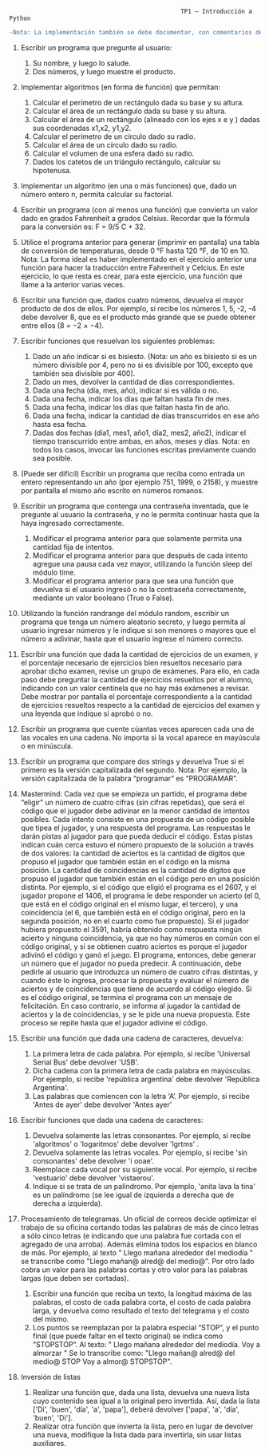                                                     TP1 – Introducción a Python
```diff
-Nota: La implementación también se debe documentar, con comentarios dentro y fuera del código, al respecto de qué hace el programa, cómo lo hace y por qué lo hace de esa forma.
```
1. Escribir un programa que pregunte al usuario:
    1. Su nombre, y luego lo salude.
    2. Dos números, y luego muestre el producto.

2. Implementar algoritmos (en forma de función) que permitan:
    1. Calcular el perímetro de un rectángulo dada su base y su altura.
    2. Calcular el área de un rectángulo dada su base y su altura.
    3. Calcular el área de un rectángulo (alineado con los ejes x e y ) dadas sus coordenadas
    x1,x2, y1,y2.
    4. Calcular el perímetro de un círculo dado su radio.
    5. Calcular el área de un círculo dado su radio.
    6. Calcular el volumen de una esfera dado su radio.
    7. Dados los catetos de un triángulo rectángulo, calcular su hipotenusa.

3. Implementar un algoritmo (en una o más funciones) que, dado un número entero n, permita
calcular su factorial.

4. Escribir un programa (con al menos una función) que convierta un valor dado en grados
Fahrenheit a grados Celsius. Recordar que la fórmula para la conversión es: F = 9/5 C + 32.

5. Utilice el programa anterior para generar (imprimir en pantalla) una tabla de conversión de
temperaturas, desde 0 °F hasta 120 °F, de 10 en 10.
Nota: La forma ideal es haber implementado en el ejercicio anterior una función para
hacer la traducción entre Fahrenheit y Celcius. En este ejercicio, lo que resta es crear,
para este ejercicio, una función que llame a la anterior varias veces.

6. Escribir una función que, dados cuatro números, devuelva el mayor producto de dos de
ellos. Por ejemplo, si recibe los números 1, 5, -2, -4 debe devolver 8, que es el producto más
grande que se puede obtener entre ellos (8 = −2 × −4).

7. Escribir funciones que resuelvan los siguientes problemas:
    1. Dado un año indicar si es bisiesto. (Nota: un año es bisiesto si es un número divisible
    por 4, pero no si es divisible por 100, excepto que también sea divisible por 400).
    2. Dado un mes, devolver la cantidad de días correspondientes.
    3. Dada una fecha (día, mes, año), indicar si es válida o no.
    4. Dada una fecha, indicar los días que faltan hasta fin de mes.
    5. Dada una fecha, indicar los días que faltan hasta fin de año.
    6. Dada una fecha, indicar la cantidad de días transcurridos en ese año hasta esa fecha.
    7. Dadas dos fechas (día1, mes1, año1, día2, mes2, año2), indicar el tiempo transcurrido
    entre ambas, en años, meses y días.
    Nota: en todos los casos, invocar las funciones escritas previamente cuando sea posible.

8. (Puede ser difícil) Escribir un programa que reciba como entrada un entero representando un
año (por ejemplo 751, 1999, o 2158), y muestre por pantalla el mismo año escrito en
números romanos.

9. Escribir un programa que contenga una contraseña inventada, que le pregunte al usuario la
contraseña, y no le permita continuar hasta que la haya ingresado correctamente.
    1. Modificar el programa anterior para que solamente permita una cantidad fija de intentos.
    2. Modificar el programa anterior para que después de cada intento agregue una pausa cada
    vez mayor, utilizando la función sleep del módulo time.
    3. Modificar el programa anterior para que sea una función que devuelva si el usuario
    ingresó o no la contraseña correctamente, mediante un valor booleano (True o False).

10. Utilizando la función randrange del módulo random, escribir un programa que tenga un
número aleatorio secreto, y luego permita al usuario ingresar números y le indique si son
menores o mayores que el número a adivinar, hasta que el usuario ingrese el número
correcto.

11. Escribir una función que dada la cantidad de ejercicios de un examen, y el porcentaje
necesario de ejercicios bien resueltos necesario para aprobar dicho examen, revise un grupo
de exámenes. Para ello, en cada paso debe preguntar la cantidad de ejercicios resueltos por
el alumno, indicando con un valor centinela que no hay más exámenes a revisar. Debe
mostrar por pantalla el porcentaje correspondiente a la cantidad de ejercicios resueltos
respecto a la cantidad de ejercicios del examen y una leyenda que indique si aprobó o no.

12. Escribir un programa que cuente cúantas veces aparecen cada una de las vocales en una
cadena. No importa si la vocal aparece en mayúscula o en minúscula.
13. Escribir un programa que compare dos strings y devuelva True si el primero es la versión
capitalizada del segundo.
Nota: Por ejemplo, la versión capitalizada de la palabra “programar” es
“PROGRAMAR”.

14. Mastermind: Cada vez que se empieza un partido, el programa debe “eligir” un número de
cuatro cifras (sin cifras repetidas), que será el código que el jugador debe adivinar en la
menor cantidad de intentos posibles. Cada intento consiste en una propuesta de un código
posible que tipea el jugador, y una respuesta del programa. Las respuestas le darán pistas al
jugador para que pueda deducir el código.
Estas pistas indican cuán cerca estuvo el número propuesto de la solución a través de dos
valores: la cantidad de aciertos es la cantidad de dígitos que propuso el jugador que también
están en el código en la misma posición. La cantidad de coincidencias es la cantidad de
digitos que propuso el jugador que también están en el código pero en una posición distinta.
Por ejemplo, si el código que eligió el programa es el 2607, y el jugador propone el 1406, el
programa le debe responder un acierto (el 0, que está en el código original en el mismo
lugar, el tercero), y una coincidencia (el 6, que también está en el código original, pero en la
segunda posición, no en el cuarto como fue propuesto). Si el jugador hubiera propuesto el
3591, habría obtenido como respuesta ningún acierto y ninguna coincidencia, ya que no hay
números en común con el código original, y si se obtienen cuatro aciertos es porque el
jugador adivinó el código y ganó el juego.
El programa, entonces, debe generar un número que el jugador no pueda predecir. A
continuación, debe pedirle al usuario que introduzca un número de cuatro cifras distintas, y
cuando éste lo ingresa, procesar la propuesta y evaluar el número de aciertos y de
coincidencias que tiene de acuerdo al código elegido. Si es el código original, se termina el
programa con un mensaje de felicitación. En caso contrario, se informa al jugador la
cantidad de aciertos y la de coincidencias, y se le pide una nueva propuesta. Este proceso se
repite hasta que el jugador adivine el código.

15. Escribir una función que dada una cadena de caracteres, devuelva:
    1. La primera letra de cada palabra. Por ejemplo, si recibe 'Universal Serial Bus' debe
    devolver 'USB'.
    2. Dicha cadena con la primera letra de cada palabra en mayúsculas. Por ejemplo, si recibe
    'república argentina' debe devolver 'República Argentina'.
    3. Las palabras que comiencen con la letra ‘A’. Por ejemplo, si recibe 'Antes de ayer' debe
    devolver 'Antes ayer'

16. Escribir funciones que dada una cadena de caracteres:
    1. Devuelva solamente las letras consonantes. Por ejemplo, si recibe 'algoritmos' o
    'logaritmos' debe devolver 'lgrtms' .
    2. Devuelva solamente las letras vocales. Por ejemplo, si recibe 'sin consonantes' debe
    devolver 'i ooae'.
    3. Reemplace cada vocal por su siguiente vocal. Por ejemplo, si recibe 'vestuario' debe
    devolver 'vistaerou'.
    4. Indique si se trata de un palíndromo. Por ejemplo, 'anita lava la tina' es un palíndromo
    (se lee igual de izquierda a derecha que de derecha a izquierda).

17. Procesamiento de telegramas. Un oficial de correos decide optimizar el trabajo de su
oficina cortando todas las palabras de más de cinco letras a sólo cinco letras (e indicando
que una palabra fue cortada con el agregado de una arroba). Además elimina todos los
espacios en blanco de más. Por ejemplo, al texto " Llego mañana alrededor del mediodía "
se transcribe como "Llego mañan@ alred@ del medio@". Por otro lado cobra un valor para
las palabras cortas y otro valor para las palabras largas (que deben ser cortadas).
    1. Escribir una función que reciba un texto, la longitud máxima de las palabras, el costo de
    cada palabra corta, el costo de cada palabra larga, y devuelva como resultado el texto del
    telegrama y el costo del mismo.
    2. Los puntos se reemplazan por la palabra especial ”STOP”, y el punto final (que puede
    faltar en el texto original) se indica como ”STOPSTOP”. Al texto: " Llego mañana
    alrededor del mediodía. Voy a almorzar " Se lo transcribe como: "Llego mañan@
    alred@ del medio@ STOP Voy a almor@ STOPSTOP".

18. Inversión de listas
    1. Realizar una función que, dada una lista, devuelva una nueva lista cuyo contenido sea
    igual a la original pero invertida. Así, dada la lista ['Di', 'buen', 'día', 'a', 'papa'], deberá
    devolver ['papa', 'a', 'día', 'buen', 'Di'].
    2. Realizar otra función que invierta la lista, pero en lugar de devolver una nueva,
    modifique la lista dada para invertirla, sin usar listas auxiliares.
